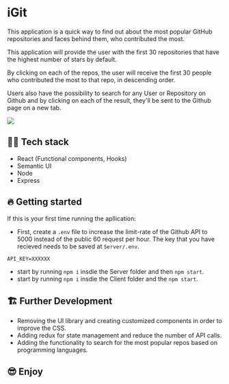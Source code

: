 # iGit

This application is a quick way to find out about the most popular GitHub repositories and faces behind them, who contributed the most.

This application will provide the user with the first 30 repositories that have the highest number of stars by default.

By clicking on each of the repos, the user will receive the first 30 people who contributed the most to that repo, in descending order.

Users also have the possibility to search for any User or Repository on Github and by clicking on each of the result, they'll be sent to the Github page on a new tab.

![](https://github.com/MoeTerani/SALT-FUTURICE-ME/blob/master/client/src/Images/screenshot.jpg)

## 👨‍💻 Tech stack

- React (Functional components, Hooks)
- Semantic UI
- Node
- Express

## 🔥 Getting started

If this is your first time running the apllication:

- First, create a `.env` file to increase the limit-rate of the Github API to 5000 instead of the public 60 request per hour. The key that you have recieved needs to be saved at `Server/.env`.

```
API_KEY=XXXXXX
```

- start by running `npm i` insdie the Server folder and then `npm start`.
- start by running `npm i` insdie the Client folder and the `npm start`.

## 🏗️ Further Development

- Removing the UI library and creating customized components in order to improve the CSS.
- Adding redux for state management and reduce the number of API calls.
- Adding the functionality to search for the most popular repos based on programming languages.

## 😎 Enjoy
